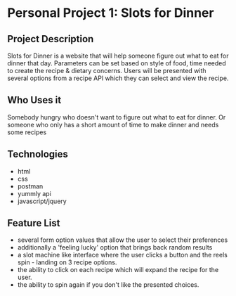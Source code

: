 # Personal Project 1: Slots for Dinner

## Project Description

Slots for Dinner is a website that will help someone figure out what to eat for dinner that day. Parameters can be set based on style of food, time needed to create the recipe & dietary concerns. Users will be presented with several options from a recipe API which they can select and view the recipe.

## Who Uses it
Somebody hungry who doesn't want to figure out what to eat for dinner. Or someone who only has a short amount of time to make dinner and needs some recipes

## Technologies
- html
- css
- postman
- yummly api
- javascript/jquery

## Feature List
- several form option values that allow the user to select their preferences
- additionally a 'feeling lucky' option that brings back random results
- a slot machine like interface where the user clicks a button and the reels spin - landing
on 3 recipe options.
- the ability to click on each recipe which will expand the recipe for the user.
- the ability to spin again if you don't like the presented choices.













